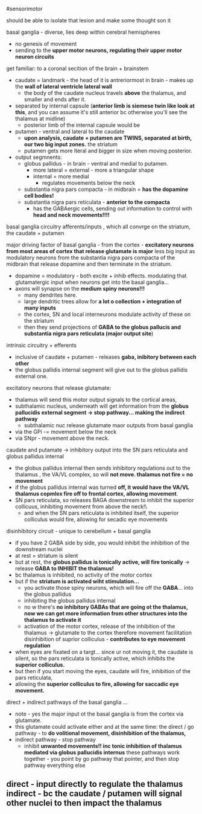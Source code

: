 #sensorimotor 

should be able to isolate that lesion and make some thought son it 

basal ganglia - diverse, lies deep within cerebral hemispheres
- no genesis of movement
- sending to the **upper motor neurons, regulating their upper motor neuron circuits**

get familiar: to a coronal secition of the brain + brainstem 
- caudate = landmark - the head of it is antreriormost in brain - makes up the **wall of lateral ventricle lateral wall**
	- the body of the caudate nucleus travels **above** the thalamus, and smaller and ends after it. 
- separated by internal capsule (**anterior limb is siemese twin like look at this**, and you can assume it's still anterior bc otherwise you'll see the thalamus at midline)
	- posterior limb of the internal capsule would be 
- putamen - ventral and lateral to the caudate 
	- **upon analysis, caudate + putamen are TWINS, separated at birth, our two big input zones.** the striatum
	- putamen gets more lteral and bigger in size when moving posterior. 
- output segmnents:
	- globus pallidus - in brain - ventral and medial to putamen. 
		- more lateral = external - more a triangular shape
		- internal = more medial 
			- regulates movements below the neck 
	- substantia nigra pars compacta - in midbrain = **has the dopamine cell bodies!**
	- substantia nigra pars reticulata - **anterior to the compacta**
		- has the GABAergic cells, sending out information to control with **head and neck movements!!!!**

basal ganglia circuitry 
afferents/inputs , which all convrge on the striatum, the caudate + putamen 

major driving factor of basal ganglia - from the cortex - **excitatory neurons from most areas of cortex that release glutamate is major**
less big input as modulatory neurons from the substantia nigra pars compacta of the midbrain that release dopamine and then terminate in the striatum. 
- dopamine = modulatory - both excite + inhib effects. modulating that glutamatergic input 
when neurons get into the basal ganglia...
- axons will synapse on the **medium spiny neurons!!!**
	- many dendrites here. 
	- large dendritic trees allow for **a lot o collection + integration of many inputs**
	- the cortex, SN and local interneurons modulate activity of these on the striatum 
	- then they send projections of **GABA to the globus pallucis and substantia nigra pars reticulata (major output site**)

intrinsic circuitry + efferents
- inclusive of caudate + putamen - releases **gaba, inibitory between each other**
- the globus pallidis internal segment will give out to the globus pallidis external one. 

excitatory neurons that release glutamate:
- thalamus will send this motor output signals to the cortical areas, 
- subthalamic nucleus, underneath will get information from the **globus pallucidis external segment -> stop pathway... making the indirect pathway**
	- subthalamic nuc release glutamate
maor outputs from basal ganglia
- via the GPi -= movement below the neck 
- via SNpr - movement above the neck. 

caudate and putamate -> inhibitory output into the SN pars reticulata and globus pallidus internal 
- the globus pallidus internal  then sends inhibitory regulations out to the thalamus , the VA/VL complex, so will **not move. thalamus not fire = no movement**
- if the globus pallidus internal was turned **off, it would have the VA/VL thalamus copmlex fire off to frontal cortex, allowing movement**.
- SN pars reticulata, so releases BAGA downstream to inhibit the superior collicuus, inhibiting movement from above the neck!\
	- and when the SN pars reticulata is inhibited itself,  the superior colliculus would fire, allowing for secadic eye movements 

disinhibitory circuit - unique to cerebellum + basal ganglia 
- if you have 2 GABA side by side, you would inhibit the inhibition of the downstream nuclei 
- at rest = striatum is silent 
- but at rest, the **globus pallidus is tonically active, will fire tonically** -> release **GABA to INHIBIT the thalamus!**
- bc thalamus is inhibited, no activity of the motor cortex 
- but if the **striatum is activated wiht stimulation...**
	- you activate those spiny neurons, which will fire off the **GABA**... into the globus pallidus 
	- inhibiting the globus pallidus internal 
	- no w there's **no inhibitory GABAs that are going ot the thalamus, now we can get more information from other structures into the thalamus to activate it**
	- activation of the motor cortex, release of the inhibition of the thalamus -> glutamate to the cortex therefore movement facilitation 
disinhibition of suprior colliculus - **contributes to eye movement regulation**
- when eyes are fixated on a targt... since ur not moving it, the caudate is silent, so the pars reticulata is tonically active, which inhibits the **superior colliculus.**
- but then if you start moving the eyes, caudate will fire, inhibition of the pars reticulata, 
- allowing the **superior colliculus to fire, allowing for saccadic eye movement.**

direct + indirect pathways of the basal ganglia ... 
- note - yes the major input ot the basal ganglia is from the cortex via glutamate. 
- this glutamate could activate either and at the same time: the direct / go pathway - to **do volitional movement, disinhibition of the thalamus,**
- indirect pathway - stop pathway 
	- inhibit **unwanted movements!! inc tonic inhibition of thalamus mediated via globus pallucidis internus**
these pathways work together - you point by go pathway that pointer, and then stop pathway everything else 


direct - input directly to regulate the thalamus 
indirect - bc the caudate / putamen will signal other nuclei to then impact the thalamus 
- 